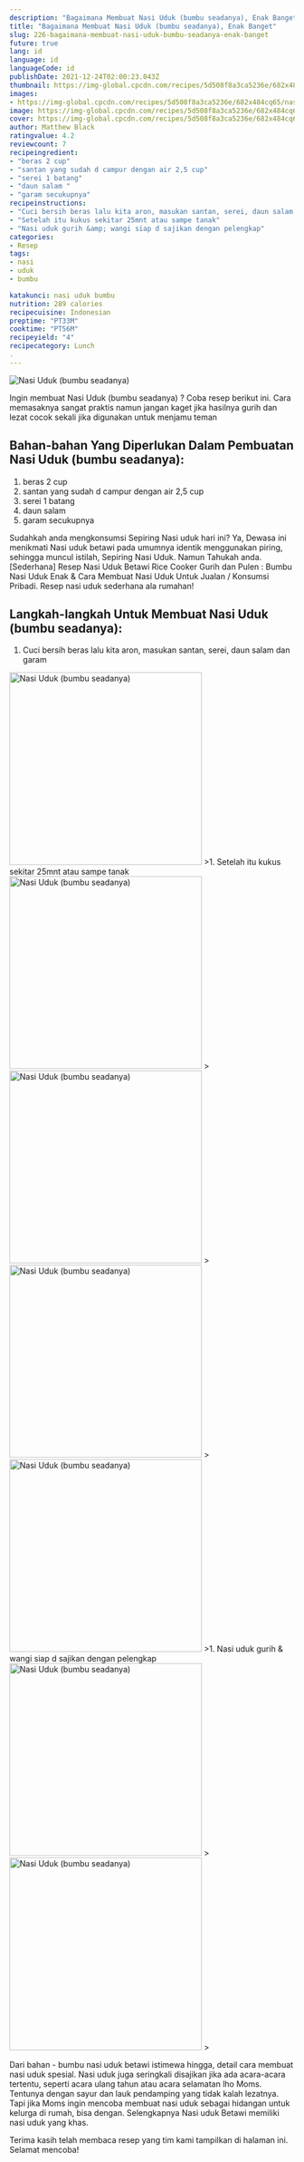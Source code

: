 ```yaml
---
description: "Bagaimana Membuat Nasi Uduk (bumbu seadanya), Enak Banget"
title: "Bagaimana Membuat Nasi Uduk (bumbu seadanya), Enak Banget"
slug: 226-bagaimana-membuat-nasi-uduk-bumbu-seadanya-enak-banget
future: true
lang: id
language: id
languageCode: id
publishDate: 2021-12-24T02:00:23.043Z 
thumbnail: https://img-global.cpcdn.com/recipes/5d508f8a3ca5236e/682x484cq65/nasi-uduk-bumbu-seadanya-foto-resep-utama.png
images:
- https://img-global.cpcdn.com/recipes/5d508f8a3ca5236e/682x484cq65/nasi-uduk-bumbu-seadanya-foto-resep-utama.png
image: https://img-global.cpcdn.com/recipes/5d508f8a3ca5236e/682x484cq65/nasi-uduk-bumbu-seadanya-foto-resep-utama.png
cover: https://img-global.cpcdn.com/recipes/5d508f8a3ca5236e/682x484cq65/nasi-uduk-bumbu-seadanya-foto-resep-utama.png
author: Matthew Black
ratingvalue: 4.2
reviewcount: 7
recipeingredient:
- "beras 2 cup"
- "santan yang sudah d campur dengan air 2,5 cup"
- "serei 1 batang"
- "daun salam "
- "garam secukupnya"
recipeinstructions:
- "Cuci bersih beras lalu kita aron, masukan santan, serei, daun salam dan garam"
- "Setelah itu kukus sekitar 25mnt atau sampe tanak"
- "Nasi uduk gurih &amp; wangi siap d sajikan dengan pelengkap"
categories:
- Resep
tags:
- nasi
- uduk
- bumbu

katakunci: nasi uduk bumbu 
nutrition: 289 calories
recipecuisine: Indonesian
preptime: "PT33M"
cooktime: "PT56M"
recipeyield: "4"
recipecategory: Lunch
. 
---
```



![Nasi Uduk (bumbu seadanya)](https://img-global.cpcdn.com/recipes/5d508f8a3ca5236e/682x484cq65/nasi-uduk-bumbu-seadanya-foto-resep-utama.png)

Ingin membuat Nasi Uduk (bumbu seadanya) ? Coba resep berikut ini. Cara memasaknya sangat praktis namun jangan kaget jika hasilnya gurih dan lezat cocok sekali jika digunakan untuk menjamu teman

<!--inarticleads1-->

## Bahan-bahan Yang Diperlukan Dalam Pembuatan Nasi Uduk (bumbu seadanya):

1. beras 2 cup
1. santan yang sudah d campur dengan air 2,5 cup
1. serei 1 batang
1. daun salam 
1. garam secukupnya

Sudahkah anda mengkonsumsi Sepiring Nasi uduk hari ini? Ya, Dewasa ini menikmati Nasi uduk betawi pada umumnya identik menggunakan piring, sehingga muncul istilah, Sepiring Nasi Uduk. Namun Tahukah anda. [Sederhana] Resep Nasi Uduk Betawi Rice Cooker Gurih dan Pulen : Bumbu Nasi Uduk Enak &amp; Cara Membuat Nasi Uduk Untuk Jualan / Konsumsi Pribadi. Resep nasi uduk sederhana ala rumahan! 

<!--inarticleads2-->

## Langkah-langkah Untuk Membuat Nasi Uduk (bumbu seadanya):

1. Cuci bersih beras lalu kita aron, masukan santan, serei, daun salam dan garam
<img class="lazyload" data-src="https://img-global.cpcdn.com/steps/1a38afa1f36e7934/160x128cq70/nasi-uduk-bumbu-seadanya-langkah-memasak-1-foto.png" alt="Nasi Uduk (bumbu seadanya)" width="340" height="340">
>1. Setelah itu kukus sekitar 25mnt atau sampe tanak
<img class="lazyload" data-src="//assets-global.cpcdn.com/assets/icons/button_play-2c75c40dde080a61004c1f40b05d8f140eaff45d7e9e6481dc71c63d2e7c4909.png" alt="Nasi Uduk (bumbu seadanya)" width="340" height="340">
><img class="lazyload" data-src="https://img-global.cpcdn.com/steps/f6b6f7ce0fd17527/160x128cq70/nasi-uduk-bumbu-seadanya-langkah-memasak-2-foto.png" alt="Nasi Uduk (bumbu seadanya)" width="340" height="340">
><img class="lazyload" data-src="https://img-global.cpcdn.com/steps/aa4e7e6532c34107/160x128cq70/nasi-uduk-bumbu-seadanya-langkah-memasak-2-foto.png" alt="Nasi Uduk (bumbu seadanya)" width="340" height="340">
><img class="lazyload" data-src="https://img-global.cpcdn.com/steps/897aa6de211855ae/160x128cq70/nasi-uduk-bumbu-seadanya-langkah-memasak-2-foto.png" alt="Nasi Uduk (bumbu seadanya)" width="340" height="340">
>1. Nasi uduk gurih &amp; wangi siap d sajikan dengan pelengkap
<img class="lazyload" data-src="https://img-global.cpcdn.com/steps/1c6f9bc415f62d0d/160x128cq70/nasi-uduk-bumbu-seadanya-langkah-memasak-3-foto.png" alt="Nasi Uduk (bumbu seadanya)" width="340" height="340">
><img class="lazyload" data-src="https://img-global.cpcdn.com/steps/e214c610f9e235eb/160x128cq70/nasi-uduk-bumbu-seadanya-langkah-memasak-3-foto.png" alt="Nasi Uduk (bumbu seadanya)" width="340" height="340">
>

Dari bahan - bumbu nasi uduk betawi istimewa hingga, detail cara membuat nasi uduk spesial. Nasi uduk juga seringkali disajikan jika ada acara-acara tertentu, seperti acara ulang tahun atau acara selamatan lho Moms. Tentunya dengan sayur dan lauk pendamping yang tidak kalah lezatnya. Tapi jika Moms ingin mencoba membuat nasi uduk sebagai hidangan untuk kelurga di rumah, bisa dengan. Selengkapnya Nasi uduk Betawi memiliki nasi uduk yang khas. 

Terima kasih telah membaca resep yang tim kami tampilkan di halaman ini. Selamat mencoba!
